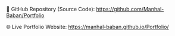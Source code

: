 🔗 GitHub Repository (Source Code):
https://github.com/Manhal-Baban/Portfolio

🌐 Live Portfolio Website:
https://manhal-baban.github.io/Portfolio/
